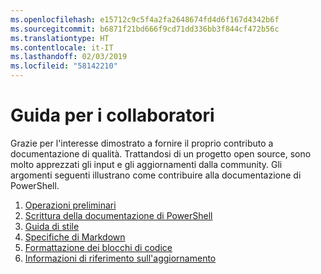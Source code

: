 ```yaml
---
ms.openlocfilehash: e15712c9c5f4a2fa2648674fd4d6f167d4342b6f
ms.sourcegitcommit: b6871f21bd666f9cd71dd336bb3f844cf472b56c
ms.translationtype: HT
ms.contentlocale: it-IT
ms.lasthandoff: 02/03/2019
ms.locfileid: "58142210"
---
```

# <a name="contributor-guide"></a>Guida per i collaboratori

Grazie per l'interesse dimostrato a fornire il proprio contributo a documentazione di qualità.
Trattandosi di un progetto open source, sono molto apprezzati gli input e gli aggiornamenti dalla community.
Gli argomenti seguenti illustrano come contribuire alla documentazione di PowerShell.

1. [Operazioni preliminari](./contributing/1-GET-STARTED.md)
2. [Scrittura della documentazione di PowerShell](./contributing/2-WRITING.md)
3. [Guida di stile](./contributing/3-STYLE-GUIDE.md)
4. [Specifiche di Markdown](./contributing/4-MARKDOWN-SPECIFICS.md)
5. [Formattazione dei blocchi di codice](./contributing/5-FORMATTING-CODE.md)
6. [Informazioni di riferimento sull'aggiornamento](./contributing/6-UPDATING-REFERENCE.md)
